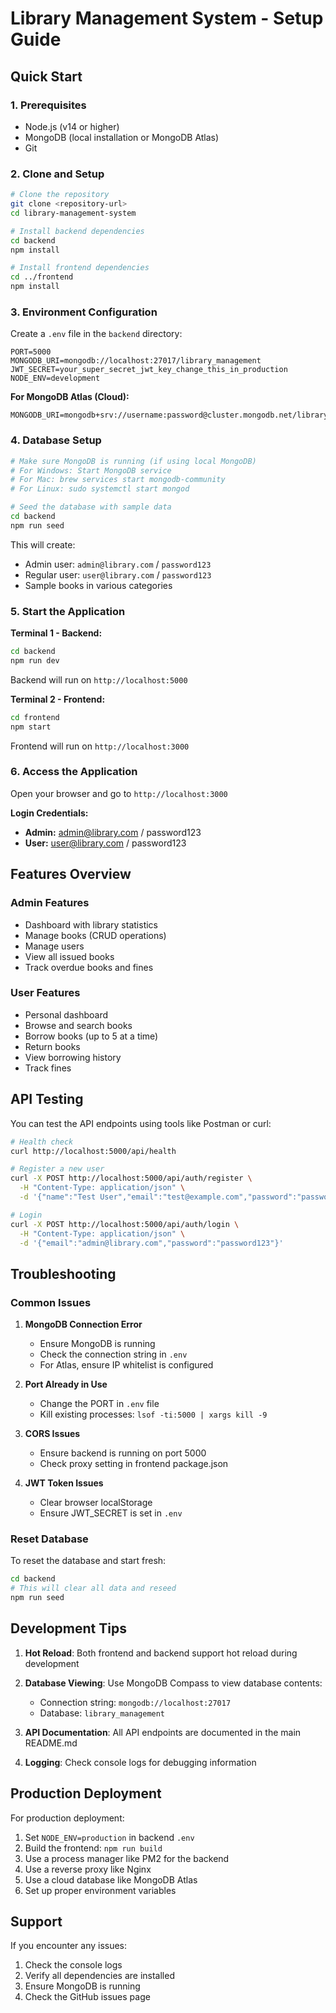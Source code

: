 # Library Management System - Setup Guide

## Quick Start

### 1. Prerequisites
- Node.js (v14 or higher)
- MongoDB (local installation or MongoDB Atlas)
- Git

### 2. Clone and Setup

```bash
# Clone the repository
git clone <repository-url>
cd library-management-system

# Install backend dependencies
cd backend
npm install

# Install frontend dependencies
cd ../frontend
npm install
```

### 3. Environment Configuration

Create a `.env` file in the `backend` directory:

```env
PORT=5000
MONGODB_URI=mongodb://localhost:27017/library_management
JWT_SECRET=your_super_secret_jwt_key_change_this_in_production
NODE_ENV=development
```

**For MongoDB Atlas (Cloud):**
```env
MONGODB_URI=mongodb+srv://username:password@cluster.mongodb.net/library_management
```

### 4. Database Setup

```bash
# Make sure MongoDB is running (if using local MongoDB)
# For Windows: Start MongoDB service
# For Mac: brew services start mongodb-community
# For Linux: sudo systemctl start mongod

# Seed the database with sample data
cd backend
npm run seed
```

This will create:
- Admin user: `admin@library.com` / `password123`
- Regular user: `user@library.com` / `password123`
- Sample books in various categories

### 5. Start the Application

**Terminal 1 - Backend:**
```bash
cd backend
npm run dev
```
Backend will run on `http://localhost:5000`

**Terminal 2 - Frontend:**
```bash
cd frontend
npm start
```
Frontend will run on `http://localhost:3000`

### 6. Access the Application

Open your browser and go to `http://localhost:3000`

**Login Credentials:**
- **Admin:** admin@library.com / password123
- **User:** user@library.com / password123

## Features Overview

### Admin Features
- Dashboard with library statistics
- Manage books (CRUD operations)
- Manage users
- View all issued books
- Track overdue books and fines

### User Features
- Personal dashboard
- Browse and search books
- Borrow books (up to 5 at a time)
- Return books
- View borrowing history
- Track fines

## API Testing

You can test the API endpoints using tools like Postman or curl:

```bash
# Health check
curl http://localhost:5000/api/health

# Register a new user
curl -X POST http://localhost:5000/api/auth/register \
  -H "Content-Type: application/json" \
  -d '{"name":"Test User","email":"test@example.com","password":"password123"}'

# Login
curl -X POST http://localhost:5000/api/auth/login \
  -H "Content-Type: application/json" \
  -d '{"email":"admin@library.com","password":"password123"}'
```

## Troubleshooting

### Common Issues

1. **MongoDB Connection Error**
   - Ensure MongoDB is running
   - Check the connection string in `.env`
   - For Atlas, ensure IP whitelist is configured

2. **Port Already in Use**
   - Change the PORT in `.env` file
   - Kill existing processes: `lsof -ti:5000 | xargs kill -9`

3. **CORS Issues**
   - Ensure backend is running on port 5000
   - Check proxy setting in frontend package.json

4. **JWT Token Issues**
   - Clear browser localStorage
   - Ensure JWT_SECRET is set in `.env`

### Reset Database

To reset the database and start fresh:

```bash
cd backend
# This will clear all data and reseed
npm run seed
```

## Development Tips

1. **Hot Reload**: Both frontend and backend support hot reload during development

2. **Database Viewing**: Use MongoDB Compass to view database contents:
   - Connection string: `mongodb://localhost:27017`
   - Database: `library_management`

3. **API Documentation**: All API endpoints are documented in the main README.md

4. **Logging**: Check console logs for debugging information

## Production Deployment

For production deployment:

1. Set `NODE_ENV=production` in backend `.env`
2. Build the frontend: `npm run build`
3. Use a process manager like PM2 for the backend
4. Use a reverse proxy like Nginx
5. Use a cloud database like MongoDB Atlas
6. Set up proper environment variables

## Support

If you encounter any issues:
1. Check the console logs
2. Verify all dependencies are installed
3. Ensure MongoDB is running
4. Check the GitHub issues page
